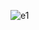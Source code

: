 ![e1](https://github.com/Miriam-Amara/Statistics-Projects/assets/93965858/10a29fa5-09ae-4635-b9d4-089fed453e09)
